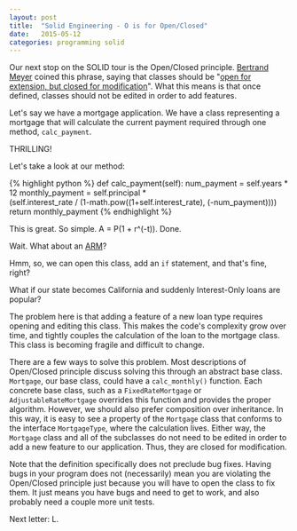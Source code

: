 ```yaml
---
layout: post
title:  "Solid Engineering - O is for Open/Closed"
date:   2015-05-12
categories: programming solid
---
```


Our next stop on the SOLID tour is the Open/Closed principle. [Bertrand Meyer](http://en.wikipedia.org/wiki/Bertrand_Meyer) coined this phrase, saying that classes should be "[open for extension, but closed for modification](http://www.indiebound.org/book/9780136291558)".  What this means is that once defined, classes should not be edited in order to add features.  

Let's say we have a mortgage application.  We have a class representing a mortgage that will calculate the current payment required through one method, `calc_payment`.

THRILLING!

Let's take a look at our method:

{% highlight python %}
	def calc_payment(self):
	    num_payment = self.years * 12
	    monthly_payment = self.principal * \
	        (self.interest_rate / (1-math.pow((1+self.interest_rate), (-num_payment))))
	    return monthly_payment
{% endhighlight %}

This is great.  So simple. A = P(1 + r^(-t)).  Done.

Wait.  What about an [ARM](http://www-old.me.gatech.edu/jonathan.colton/me4210/c1adjustloan.pdf)?

Hmm, so, we can open this class, add an `if` statement, and that's fine, right?

What if our state becomes California and suddenly Interest-Only loans are popular?

The problem here is that adding a feature of a new loan type requires opening and editing this class.  This makes the code's complexity grow over time, and tightly couples the calculation of the loan to the mortgage class.  This class is becoming fragile and difficult to change.

There are a few ways to solve this problem.  Most descriptions of Open/Closed principle discuss solving this through an abstract base class.  `Mortgage`, our base class, could have a `calc_monthly()` function.  Each concrete base class, such as a `FixedRateMortgage` or `AdjustableRateMortgage` overrides this function and provides the proper algorithm.  However, we should also prefer composition over inheritance.  In this way, it is easy to see a property of the `Mortgage` class that conforms to the interface `MortgageType`, where the calculation lives.  Either way, the `Mortgage` class and all of the subclasses do not need to be edited in order to add a new feature to our application.  Thus, they are closed for modification.  

Note that the definition specifically does not preclude bug fixes.  Having bugs in your program does not (necessarily) mean you are violating the Open/Closed principle just because you will have to open the class to fix them.  It just means you have bugs and need to get to work, and also probably need a couple more unit tests.

Next letter: L.   